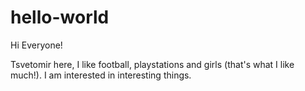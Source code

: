 # hello-world

Hi Everyone!

Tsvetomir here, I like football, playstations and girls (that's what I like much!).
I am interested in interesting things.
